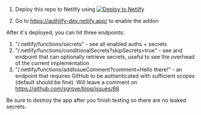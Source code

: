 1. Deploy this repo to Netlify using 
[![Deploy to Netlify](https://www.netlify.com/img/deploy/button.svg)](https://app.netlify.com/start/deploy?repository=https://github.com/sgrove/secrets-test)

2. Go to https://authlify-dev.netlify.app/ to enable the addon

After it's deployed, you can hit three endpoints:

1. "/.netlify/functions/secrets" - see all enabled auths + secrets
1. "/.netlify/functions/conditionalSecrets?skipSecrets=true" - see and endpoint that can optionally retrieve secrets, useful to see the overhead of the current implementation
1. "/.netlify/functions/addIssueComment?comment=Hello there!" - an endpoint that requires GitHub to be authenticated with sufficient scopes (default should be fine). Will leave a comment on https://github.com/sgrove/blog/issues/66

Be sure to destroy the app after you finish testing so there are no leaked secrets.

